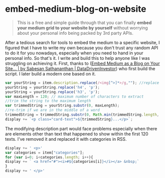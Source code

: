 # embed-medium-blog-on-website
> This is a free and simple guide through that you can finally **embed your medium grid to your website by yourself** without worrying about your personal info being packed by 3rd party APIs.

After a tedious search for tools to embed the medium to a specific website, I figured that I have to write my own because you don't trust any random API to do it for you nowadays, especially when you need to hand in your personal info.
So that's it. I write and build this to help anyone like I was struggling on achieving it.
First, thanks to ([Embed Medium as a Blog on Your Site… | by Sabesan Sathananthan | DataDrivenInvestor](https://medium.datadriveninvestor.com/embed-medium-as-a-blog-on-your-site-54a1b49cbe16)) who first build the script. I later build a modern one based on it.
```javascript
var yourString = item.description.replace(/<img[^>]*>/g,""); //replace with your string.
yourString = yourString.replace('h4', 'p');
yourString = yourString.replace('h3', 'p');
var maxLength = 120; // maximum number of characters to extract
//trim the string to the maximum length
var trimmedString = yourString.substr(0, maxLength);
//re-trim if we are in the middle of a word
trimmedString = trimmedString.substr(0, Math.min(trimmedString.length, trimmedString.lastIndexOf(" ")))
display += `<p class="card-text">${trimmedString}...</p>`;
```
The modifying description part would face problems especially when there are elements other than text that happened to show within the first 120 texts. I've removed it and replaced it with categories in RSS.
```javascript
display += ' <p>'
var categories = item["categories"];
for (var i=0; i<categories.length; i++){
display += ` <a href="#"><i>#${categories[i]}</i></a> &nbsp;`
}
display += ' </p>'
```
